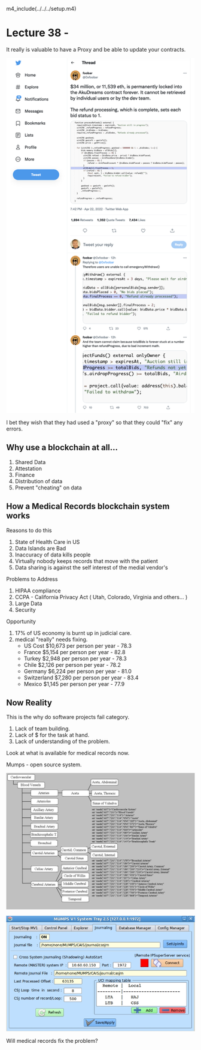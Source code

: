 
m4_include(../../../setup.m4)

# Lecture 38 -

It really is valuable to have a Proxy and be able to update your contracts.

![34-million-loss-no-proxy.png](34-million-loss-no-proxy.png)

I bet they wish that they had used a "proxy" so that they could "fix"
any errors.

## Why use a blockchain at all...

1. Shared Data
2. Attestation
3. Finance
4. Distribution of data
5. Prevent "cheating" on data

## How a Medical Records blockchain system works

Reasons to do this

1. State of Health Care in US
2. Data Islands are Bad
3. Inaccuracy of data kills people
1. Virtually nobody keeps records that move with the patient
2. Data sharing is against the self interest of the medial vendor's

Problems to Address

1. HIPAA compliance
2. CCPA - California Privacy Act ( Utah, Colorado, Virginia and others... )
3. Large Data
4. Security


Opportunity

1. 17% of US economy is burnt up in judicial care.
2. medical "really" needs fixing.  
	- US Cost $10,673    per person per year - 78.3		
	- France $5,154      per person per year - 82.8
	- Turkey $2,948      per person per year - 78.3
	- Chile $2,126       per person per year - 78.2
	- Germany $6,224     per person per year - 81.0
	- Switzerland $7,280 per person per year - 83.4
	- Mexico $1,145      per person per year - 77.9

## Now Reality

This is the why do software projects fail category.

1. Lack of team building.
2. Lack of $ for the task at hand.
3. Lack of understanding of the problem.

Look at what is available for medical records now.

Mumps - open source system.

![Mumps-Compiler_1.jpg](Mumps-Compiler_1.jpg)

![652160_orig.jpg](652160_orig.jpg)


Will medical records fix the problem?




